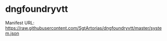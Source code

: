 # dngfoundryvtt

Manifest URL: https://raw.githubusercontent.com/SgtArtorias/dngfoundryvtt/master/system.json
